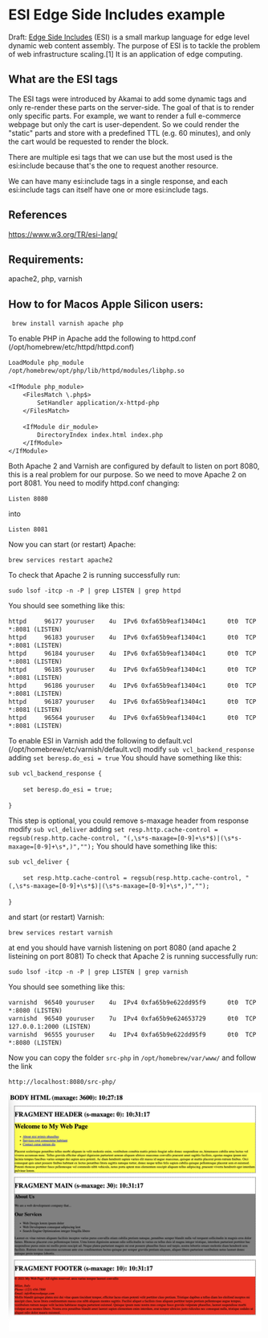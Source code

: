 ESI Edge Side Includes example 
==============================

Draft: [Edge Side Includes](https://en.wikipedia.org/wiki/Edge_Side_Includes) (ESI) is a small markup language for edge level dynamic web content assembly. The purpose of ESI is to tackle the problem of web infrastructure scaling.[1] It is an application of edge computing.


## What are the ESI tags
The ESI tags were introduced by Akamai to add some dynamic tags and only re-render these parts on the server-side. The goal of that is to render only specific parts. For example, we want to render a full e-commerce webpage but only the cart is user-dependent. So we could render the "static" parts and store with a predefined TTL (e.g. 60 minutes), and only the cart would be requested to render the block.

There are multiple esi tags that we can use but the most used is the esi:include because that's the one to request another resource.

We can have many esi:include tags in a single response, and each esi:include tags can itself have one or more esi:include tags.

## References
https://www.w3.org/TR/esi-lang/

## Requirements:

apache2, php, varnish

## How to for Macos Apple Silicon users:

     brew install varnish apache php

To enable PHP in Apache add the following to httpd.conf (/opt/homebrew/etc/httpd/httpd.conf) 

    LoadModule php_module /opt/homebrew/opt/php/lib/httpd/modules/libphp.so

    <IfModule php_module>
        <FilesMatch \.php$>
            SetHandler application/x-httpd-php
        </FilesMatch>

        <IfModule dir_module>
            DirectoryIndex index.html index.php
        </IfModule>
    </IfModule>

Both Apache 2 and Varnish are configured by default to listen on port 8080, this is a real problem for our purpose.
So we need to move Apache 2 on port 8081. You need to modify httpd.conf changing:

    Listen 8080

into

    Listen 8081
 
Now you can start (or restart) Apache:

    brew services restart apache2

To check that Apache 2 is running successfully run:

    sudo lsof -itcp -n -P | grep LISTEN | grep httpd

You should see something like this:

    httpd     96177 youruser    4u  IPv6 0xfa65b9eaf13404c1      0t0  TCP *:8081 (LISTEN)
    httpd     96183 youruser    4u  IPv6 0xfa65b9eaf13404c1      0t0  TCP *:8081 (LISTEN)
    httpd     96184 youruser    4u  IPv6 0xfa65b9eaf13404c1      0t0  TCP *:8081 (LISTEN)
    httpd     96185 youruser    4u  IPv6 0xfa65b9eaf13404c1      0t0  TCP *:8081 (LISTEN)
    httpd     96186 youruser    4u  IPv6 0xfa65b9eaf13404c1      0t0  TCP *:8081 (LISTEN)
    httpd     96187 youruser    4u  IPv6 0xfa65b9eaf13404c1      0t0  TCP *:8081 (LISTEN)
    httpd     96564 youruser    4u  IPv6 0xfa65b9eaf13404c1      0t0  TCP *:8081 (LISTEN)

To enable ESI in Varnish add the following to default.vcl (/opt/homebrew/etc/varnish/default.vcl) 
modify `sub vcl_backend_response` adding `set beresp.do_esi = true` 
You should have something like this:

    sub vcl_backend_response {

        set beresp.do_esi = true;

    }

This step is optional, you could remove s-maxage header from response
modify `sub vcl_deliver` adding `set resp.http.cache-control = regsub(resp.http.cache-control, "(,\s*s-maxage=[0-9]+\s*$)|(\s*s-maxage=[0-9]+\s*,)","");` 
You should have something like this:

    sub vcl_deliver {

        set resp.http.cache-control = regsub(resp.http.cache-control, "(,\s*s-maxage=[0-9]+\s*$)|(\s*s-maxage=[0-9]+\s*,)","");

    }

and start (or restart) Varnish:

    brew services restart varnish

at end you should have varnish listening on port 8080 (and apache 2 listeining on port 8081)
To check that Apache 2 is running successfully run:

    sudo lsof -itcp -n -P | grep LISTEN | grep varnish

You should see something like this:

    varnishd  96540 youruser    4u  IPv4 0xfa65b9e622dd95f9      0t0  TCP *:8080 (LISTEN)
    varnishd  96540 youruser    7u  IPv4 0xfa65b9e624653729      0t0  TCP 127.0.0.1:2000 (LISTEN)
    varnishd  96555 youruser    4u  IPv4 0xfa65b9e622dd95f9      0t0  TCP *:8080 (LISTEN)

Now you can copy the folder `src-php` in `/opt/homebrew/var/www/` and follow the link

    http://localhost:8080/src-php/

![index.php](https://github.com/freedev/esi-example/blob/main/index-php.png?raw=true)